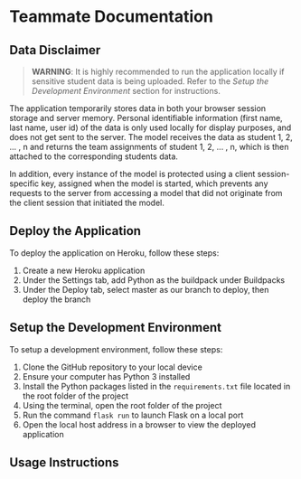 # Teammate Documentation

## Data Disclaimer

> **WARNING**: It is highly recommended to run the application locally if sensitive student data is being uploaded. Refer to the _Setup the Development Environment_ section for instructions.

The application temporarily stores data in both your browser session storage and server memory. Personal identifiable information (first name, last name, user id) of the data is only used locally for display purposes, and does not get sent to the server. The model receives the data as student 1, 2, ... , n and returns the team assignments of student 1, 2, ... , n, which is then attached to the corresponding students data.

In addition, every instance of the model is protected using a client session-specific key, assigned when the model is started, which prevents any requests to the server from accessing a model that did not originate from the client session that initiated the model.

## Deploy the Application

To deploy the application on Heroku, follow these steps:

1. Create a new Heroku application
2. Under the Settings tab, add Python as the buildpack under Buildpacks
3. Under the Deploy tab, select master as our branch to deploy, then deploy the branch

## Setup the Development Environment

To setup a development environment, follow these steps:

1. Clone the GitHub repository to your local device
2. Ensure your computer has Python 3 installed
3. Install the Python packages listed in the `requirements.txt` file located in the root folder of the project
4. Using the terminal, open the root folder of the project
5. Run the command `flask run` to launch Flask on a local port
6. Open the local host address in a browser to view the deployed application

## Usage Instructions
